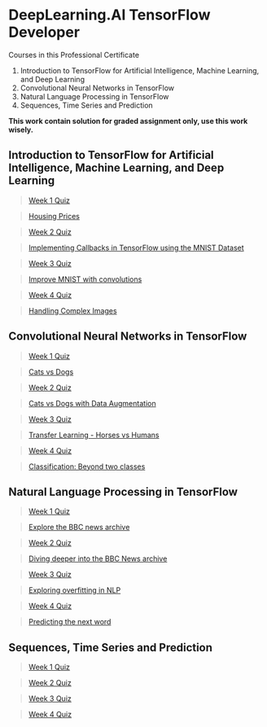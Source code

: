 # DeepLearning.AI TensorFlow Developer

Courses in this Professional Certificate
1. Introduction to TensorFlow for Artificial Intelligence, Machine Learning, and Deep Learning
2. Convolutional Neural Networks in TensorFlow
3. Natural Language Processing in TensorFlow
4. Sequences, Time Series and Prediction

**This work contain solution for graded assignment only, use this work wisely.**

## Introduction to TensorFlow for Artificial Intelligence, Machine Learning, and Deep Learning ##

> [Week 1 Quiz][1]

> [Housing Prices][2]

> [Week 2 Quiz][3]

> [Implementing Callbacks in TensorFlow using the MNIST Dataset][4]

> [Week 3 Quiz][5]

> [Improve MNIST with convolutions][6]

> [Week 4 Quiz][7]

> [Handling Complex Images][8]

[1]:/
[2]:/
[3]:/
[4]:/
[5]:/
[6]:/
[7]:/
[8]:/


## Convolutional Neural Networks in TensorFlow ##

> [Week 1 Quiz][9]

> [Cats vs Dogs][10]

> [Week 2 Quiz][11]

> [Cats vs Dogs with Data Augmentation][12]

> [Week 3 Quiz][13]

> [Transfer Learning - Horses vs Humans][14]

> [Week 4 Quiz][15]

> [Classification: Beyond two classes][16]

[9]:/
[10]:/
[11]:/
[12]:/
[13]:/
[14]:/
[15]:/
[16]:/



## Natural Language Processing in TensorFlow ##

> [Week 1 Quiz][17]

> [Explore the BBC news archive][18]

> [Week 2 Quiz][19]

> [Diving deeper into the BBC News archive][20]

> [Week 3 Quiz][21]

> [Exploring overfitting in NLP][22]

> [Week 4 Quiz][23]

> [Predicting the next word][24]

[17]:/
[18]:/
[19]:/
[20]:/
[21]:/
[22]:/
[23]:/
[24]:/


## Sequences, Time Series and Prediction ##

> [Week 1 Quiz][25]

> [Week 2 Quiz][26]

> [Week 3 Quiz][27]

> [Week 4 Quiz][28]

[25]:/
[26]:/
[27]:/
[28]:/




